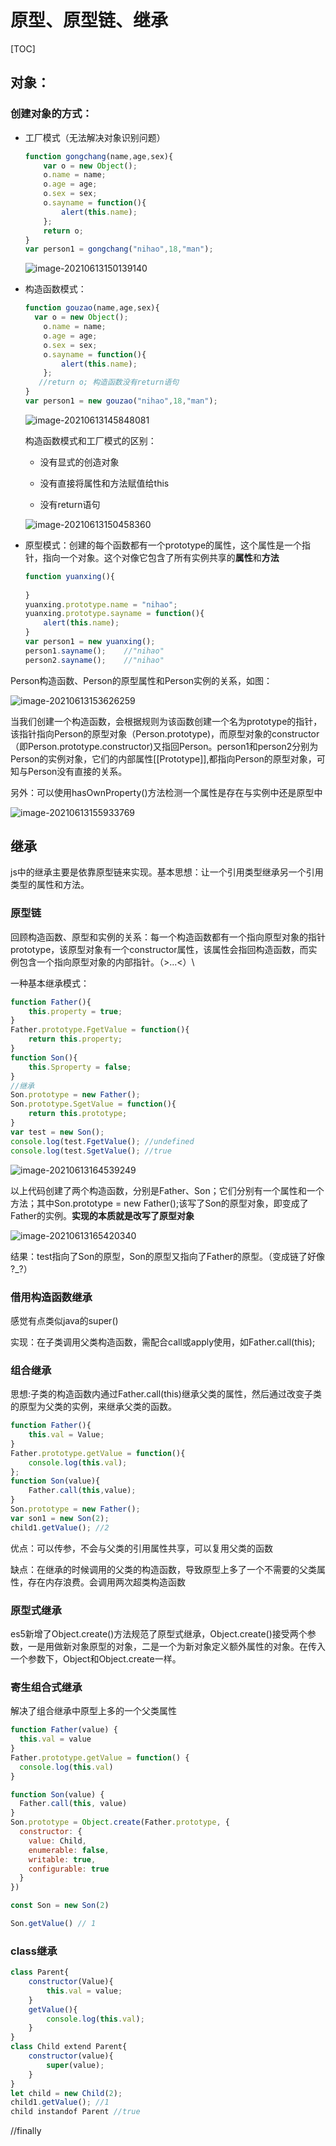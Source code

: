 # 原型、原型链、继承

[TOC]



## 对象：

### 创建对象的方式：

- 工厂模式（无法解决对象识别问题）

  ```js
  function gongchang(name,age,sex){
      var o = new Object();
      o.name = name;
      o.age = age;
      o.sex = sex;
      o.sayname = function(){
          alert(this.name);
      };
      return o;
  }
  var person1 = gongchang("nihao",18,"man");
  
  ```

  ![image-20210613150139140](C:\Users\hx\AppData\Roaming\Typora\typora-user-images\image-20210613150139140.png)

- 构造函数模式：

  ```js
  function gouzao(name,age,sex){
  	var o = new Object();
      o.name = name;
      o.age = age;
      o.sex = sex;
      o.sayname = function(){
          alert(this.name);
      };
     //return o; 构造函数没有return语句
  }
  var person1 = new gouzao("nihao",18,"man");
  ```

  ![image-20210613145848081](C:\Users\hx\AppData\Roaming\Typora\typora-user-images\image-20210613145848081.png)

  构造函数模式和工厂模式的区别：

  - 没有显式的创造对象

  - 没有直接将属性和方法赋值给this

  - 没有return语句

  ![image-20210613150458360](C:\Users\hx\AppData\Roaming\Typora\typora-user-images\image-20210613150458360.png)

- 原型模式：创建的每个函数都有一个prototype的属性，这个属性是一个指针，指向一个对象。这个对像它包含了所有实例共享的**属性**和**方法**

  ```js
  function yuanxing(){
      
  }
  yuanxing.prototype.name = "nihao";
  yuanxing.prototype.sayname = function(){
      alert(this.name);
  }
  var person1 = new yuanxing();
  person1.sayname();	//"nihao"
  person2.sayname();	//"nihao"
  ```

Person构造函数、Person的原型属性和Person实例的关系，如图：

![image-20210613153626259](C:\Users\hx\AppData\Roaming\Typora\typora-user-images\image-20210613153626259.png)

当我们创建一个构造函数，会根据规则为该函数创建一个名为prototype的指针，该指针指向Person的原型对象（Person.prototype)，而原型对象的constructor（即Person.prototype.constructor)又指回Person。person1和person2分别为Person的实例对象，它们的内部属性[[Prototype]],都指向Person的原型对象，可知与Person没有直接的关系。

另外：可以使用hasOwnProperty()方法检测一个属性是存在与实例中还是原型中

![image-20210613155933769](C:\Users\hx\AppData\Roaming\Typora\typora-user-images\image-20210613155933769.png)

## 继承

js中的继承主要是依靠原型链来实现。基本思想：让一个引用类型继承另一个引用类型的属性和方法。

### 原型链

回顾构造函数、原型和实例的关系：每一个构造函数都有一个指向原型对象的指针prototype，该原型对象有一个constructor属性，该属性会指回构造函数，而实例包含一个指向原型对象的内部指针。（>...<）\

一种基本继承模式：

```js
function Father(){
	this.property = true;    
}
Father.prototype.FgetValue = function(){
    return this.property;
}
function Son(){
    this.Sproperty = false;
}
//继承
Son.prototype = new Father();
Son.prototype.SgetValue = function(){
    return this.prototype;
}
var test = new Son();
console.log(test.FgetValue(); //undefined
console.log(test.SgetValue(); //true
```

![image-20210613164539249](C:\Users\hx\AppData\Roaming\Typora\typora-user-images\image-20210613164539249.png)

以上代码创建了两个构造函数，分别是Father、Son；它们分别有一个属性和一个方法；其中Son.prototype = new Father();该写了Son的原型对象，即变成了Father的实例。**实现的本质就是改写了原型对象**

![image-20210613165420340](C:\Users\hx\AppData\Roaming\Typora\typora-user-images\image-20210613165420340.png)

结果：test指向了Son的原型，Son的原型又指向了Father的原型。（变成链了好像 ?_?）

### 借用构造函数继承

感觉有点类似java的super()

实现：在子类调用父类构造函数，需配合call或apply使用，如Father.call(this);

### 组合继承

思想:子类的构造函数内通过Father.call(this)继承父类的属性，然后通过改变子类的原型为父类的实例，来继承父类的函数。

```js
function Father(){
    this.val = Value;
}
Father.prototype.getValue = function(){
  	console.log(this.val);  
};
function Son(value){
    Father.call(this,value);
}
Son.prototype = new Father();
var son1 = new Son(2);
child1.getValue(); //2

```

优点：可以传参，不会与父类的引用属性共享，可以复用父类的函数

缺点：在继承的时候调用的父类的构造函数，导致原型上多了一个不需要的父类属性，存在内存浪费。会调用两次超类构造函数

### 原型式继承

es5新增了Object.create()方法规范了原型式继承，Object.create()接受两个参数，一是用做新对象原型的对象，二是一个为新对象定义额外属性的对象。在传入一个参数下，Object和Object.create一样。

### 寄生组合式继承

解决了组合继承中原型上多的一个父类属性

```js
function Father(value) {
  this.val = value
}
Father.prototype.getValue = function() {
  console.log(this.val)
}

function Son(value) {
  Father.call(this, value)
}
Son.prototype = Object.create(Father.prototype, {
  constructor: {
    value: Child,
    enumerable: false,
    writable: true,
    configurable: true
  }
})

const Son = new Son(2)

Son.getValue() // 1

```

### class继承

```js
class Parent{
    constructor(Value){
        this.val = value;
    }
    getValue(){
        console.log(this.val);
    }
}
class Child extend Parent{
    constructor(value){
        super(value);
    }
}
let child = new Child(2);
child1.getValue(); //1
child instandof Parent //true
```

//finally

